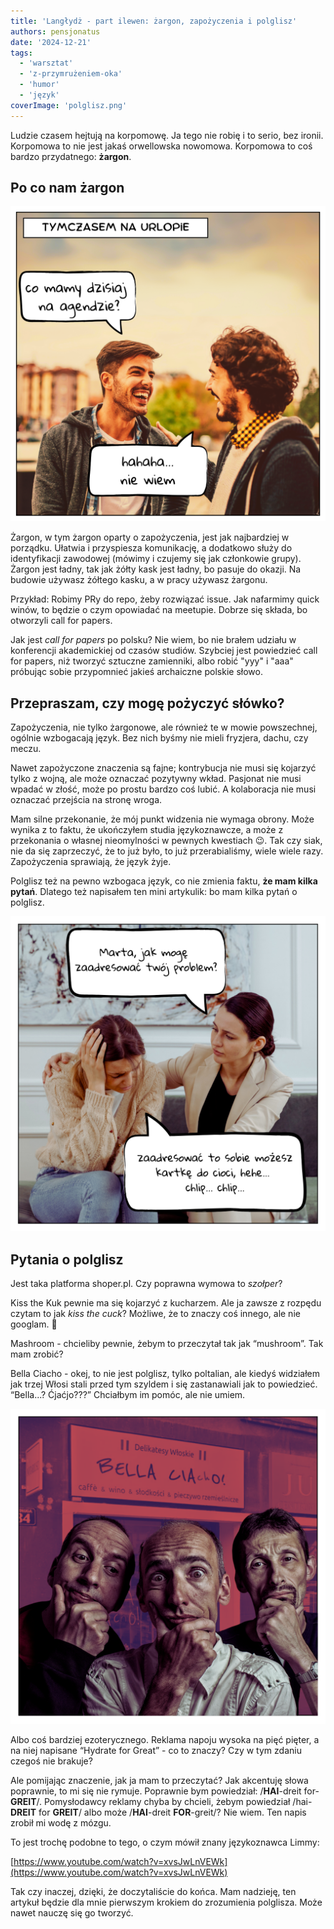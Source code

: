 ```yaml
---
title: 'Langłydż - part ilewen: żargon, zapożyczenia i polglisz'
authors: pensjonatus
date: '2024-12-21'
tags:
  - 'warsztat'
  - 'z-przymrużeniem-oka'
  - 'humor'
  - 'język'
coverImage: 'polglisz.png'
---
```


Ludzie czasem hejtują na korpomowę. Ja tego nie robię i to serio, bez ironii.
Korpomowa to nie jest jakaś orwellowska nowomowa. Korpomowa to coś bardzo
przydatnego: **żargon**.

<!--truncate-->

## Po co nam żargon

![Dwaj przyjaciele na wakacjach, jeden mówi "co mamy dzisiaj na agendzie?" a drugi odpowiada śmiejąc się: "hahaha, nie wiem"](./images/agenda.png)

Żargon, w tym żargon oparty o zapożyczenia, jest jak najbardziej w porządku.
Ułatwia i przyspiesza komunikację, a dodatkowo służy do identyfikacji zawodowej
(mówimy i czujemy się jak członkowie grupy). Żargon jest ładny, tak jak żółty
kask jest ładny, bo pasuje do okazji. Na budowie używasz żółtego kasku, a w
pracy używasz żargonu.

Przykład: Robimy PRy do repo, żeby rozwiązać issue. Jak nafarmimy quick winów,
to będzie o czym opowiadać na meetupie. Dobrze się składa, bo otworzyli call for
papers.

Jak jest _call for papers_ po polsku? Nie wiem, bo nie brałem udziału w
konferencji akademickiej od czasów studiów. Szybciej jest powiedzieć call for
papers, niż tworzyć sztuczne zamienniki, albo robić "yyy" i "aaa" próbując sobie
przypomnieć jakieś archaiczne polskie słowo.

## Przepraszam, czy mogę pożyczyć słówko?

Zapożyczenia, nie tylko żargonowe, ale również te w mowie powszechnej, ogólnie
wzbogacają język. Bez nich byśmy nie mieli fryzjera, dachu, czy meczu.

Nawet zapożyczone znaczenia są fajne; kontrybucja nie musi się kojarzyć tylko z
wojną, ale może oznaczać pozytywny wkład. Pasjonat nie musi wpadać w złość, może
po prostu bardzo coś lubić. A kolaboracja nie musi oznaczać przejścia na stronę
wroga.

Mam silne przekonanie, że mój punkt widzenia nie wymaga obrony. Może wynika z to
faktu, że ukończyłem studia językoznawcze, a może z przekonania o własnej
nieomylności w pewnych kwestiach 😉. Tak czy siak, nie da się zaprzeczyć, że to
już było, to już przerabialiśmy, wiele wiele razy. Zapożyczenia sprawiają, że
język żyje.

Polglisz też na pewno wzbogaca język, co nie zmienia faktu, **że mam kilka
pytań**. Dlatego też napisałem ten mini artykulik: bo mam kilka pytań o
polglisz.

![dwie koleżanki na kanapie, ta po lewej płacze. ta po prawej pyta: "Marta, jak mogę zaadresować twój problem?" a ta po lewej odpowiada: "zaadresować to sobie możesz kartkę do cioci, hehe... chlip... chlip..."](./images/zaadresowac.png)

## Pytania o polglisz

Jest taka platforma shoper.pl. Czy poprawna wymowa to _szołper_?

Kiss the Kuk pewnie ma się kojarzyć z kucharzem. Ale ja zawsze z rozpędu czytam
to jak _kiss the cuck_? Możliwe, że to znaczy coś innego, ale nie googlam. 🤔

Mashroom \- chcieliby pewnie, żebym to przeczytał tak jak “mushroom”. Tak mam
zrobić?

Bella Ciacho \- okej, to nie jest polglisz, tylko poltalian, ale kiedyś
widziałem jak trzej Włosi stali przed tym szyldem i się zastanawiali jak to
powiedzieć. “Bella...? Ćjaćjo???” Chciałbym im pomóc, ale nie umiem.

![trzej panowie stoją przed kawiarnią o szyldzie "bella ciacho". wszyscy trzej mają brody wsparte na dłoniach i się zastanawiają](./images/ciacho.png)

Albo coś bardziej ezoterycznego. Reklama napoju wysoka na pięć pięter, a na niej
napisane “Hydrate for Great” \- co to znaczy? Czy w tym zdaniu czegoś nie
brakuje?

Ale pomijając znaczenie, jak ja mam to przeczytać? Jak akcentuję słowa
poprawnie, to mi się nie rymuje. Poprawnie bym powiedział: /**HAI**\-dreit
for-**GREIT**/. Pomysłodawcy reklamy chyba by chcieli, żebym powiedział
/hai-**DREIT** for **GREIT**/ albo może /**HAI**\-dreit **FOR**\-greit/? Nie
wiem. Ten napis zrobił mi wodę z mózgu.

To jest trochę podobne to tego, o czym mówił znany językoznawca Limmy:

[https://www.youtube.com/watch?v=xvsJwLnVEWk](https://www.youtube.com/watch?v=xvsJwLnVEWk)

Tak czy inaczej, dzięki, że doczytaliście do końca. Mam nadzieję, ten artykuł
będzie dla mnie pierwszym krokiem do zrozumienia polglisza. Może nawet nauczę
się go tworzyć.
